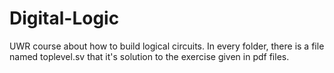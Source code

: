 # Digital-Logic
UWR course about how to build logical circuits.
In every folder, there is a file named toplevel.sv that it's solution to the exercise given in pdf files.
